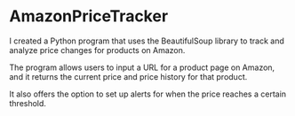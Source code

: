 # AmazonPriceTracker

I created a Python program that uses the BeautifulSoup library to track and analyze price changes for products on Amazon. 

The program allows users to input a URL for a product page on Amazon, and it returns the current price and price history for that product. 

It also offers the option to set up alerts for when the price reaches a certain threshold.
